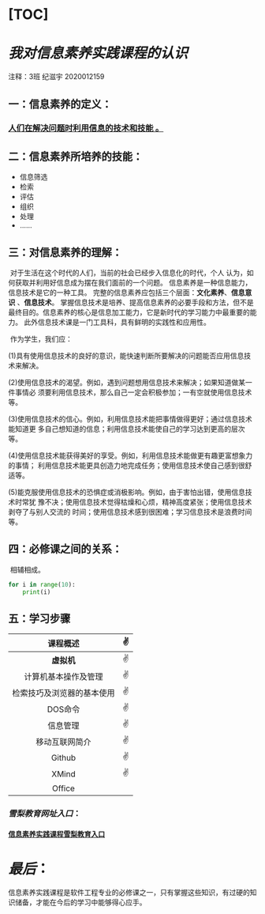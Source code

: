 [TOC]
=======



# *我对信息素养实践课程的认识*

注释：3班 纪滋宇 2020012159

## 一：信息素养的定义：

### 	<u>人们在解决问题时利用信息的技术和技能 。</u>

## 二：信息素养所培养的技能：

   + 信息筛选
   + 检索
   + 评估
   + 组织
   + 处理
   + ……

## 三：对信息素养的理解：

​		对于生活在这个时代的人们，当前的社会已经步入信息化的时代，个人 认为，如何获取并利用好信息成为摆在我们面前的一个问题。 信息素养是一种信息能力，信息技术是它的一种工具。 完整的信息素养应包括三个层面：**文化素养**、**信息意识** 、**信息技术**。 掌握信息技术是培养、提高信息素养的必要手段和方法，但不是最终目的。信息素养的核心是信息加工能力，它是新时代的学习能力中最重要的能力。 此外信息技术课是一门工具科，具有鲜明的实践性和应用性。

​	作为学生，我们应：

(1)具有使用信息技术的良好的意识，能快速判断所要解决的问题能否应用信息技术来解决。 

(2)使用信息技术的渴望。例如，遇到问题想用信息技术来解决；如果知道做某一件事情必 须要利用信息技术，那么自己一定会积极参加；一有空就使用信息技术等。

 (3)使用信息技术的信心。例如，利用信息技术能把事情做得更好；通过信息技术能知道更 多自己想知道的信息；利用信息技术能使自己的学习达到更高的层次等。

 (4)使用信息技术能获得美好的享受。例如，利用信息技术能做更有趣更富想象力的事情； 利用信息技术能更具创造力地完成任务；使用信息技术使自己感到很舒适等。

 (5)能克服使用信息技术的恐惧症或消极影响。例如，由于害怕出错，使用信息技术时常犹 豫不决；使用信息技术觉得枯燥和心烦，精神高度紧张；使用信息技术剥夺了与别人交流的 时间；使用信息技术感到很困难；学习信息技术是浪费时间等。 

## 四：必修课之间的关系：

​	相辅相成。

```python
for i in range(10):
    print(i)
```

## 五：学习步骤

|          课程概述          | :v:  |
| :------------------------: | ---- |
|         **虚拟机**         | :v:  |
|    计算机基本操作及管理    | :v:  |
| 检索技巧及浏览器的基本使用 | :v:  |
|          DOS命令           | :v:  |
|          信息管理          | :v:  |
|       移动互联网简介       | :v:  |
|           Github           | :v:  |
|           XMind            | :v:  |
|           Office           |      |

### *雪梨教育网址入口*：

#### 	[信息素养实践课程雪梨教育入口](http://www.edu2act.cn/team/xin-xi-su-yang-shi-jian/)

# *最后*：

​	信息素养实践课程是软件工程专业的必修课之一，只有掌握这些知识，有过硬的知识储备，才能在今后的学习中能够得心应手。

​	



